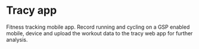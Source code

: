 # Tracy app
Fitness tracking mobile app. Record running and cycling on a GSP enabled mobile,
device and upload the workout data to the tracy web app for further analysis.
